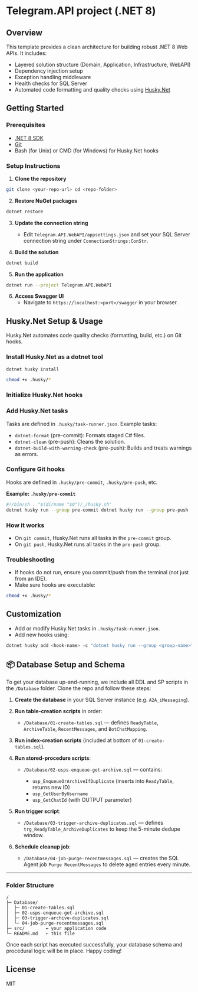﻿# Telegram.API project (.NET 8)

## Overview

This template provides a clean architecture for building robust .NET 8 Web APIs. It includes:
- Layered solution structure (Domain, Application, Infrastructure, WebAPI)
- Dependency injection setup
- Exception handling middleware
- Health checks for SQL Server
- Automated code formatting and quality checks using [Husky.Net](https://github.com/alirezanet/Husky.Net)

## Getting Started

### Prerequisites

- [.NET 8 SDK](https://dotnet.microsoft.com/download/dotnet/8.0)
- [Git](https://git-scm.com/)
- Bash (for Unix) or CMD (for Windows) for Husky.Net hooks

### Setup Instructions

1. **Clone the repository**
```bash
git clone <your-repo-url> cd <repo-folder>
```
2. **Restore NuGet packages**
```bash
dotnet restore
```
3. **Update the connection string**
   - Edit `Telegram.API.WebAPI/appsettings.json` and set your SQL Server connection string under `ConnectionStrings:ConStr`.

4. **Build the solution**
```bash
dotnet build
```
5. **Run the application**
```bash
dotnet run --project Telegram.API.WebAPI
```
6. **Access Swagger UI**
   - Navigate to `https://localhost:<port>/swagger` in your browser.

## Husky.Net Setup & Usage

Husky.Net automates code quality checks (formatting, build, etc.) on Git hooks.

### Install Husky.Net as a dotnet tool
```bash
dotnet husky install

chmod +x .husky/*
```
### Initialize Husky.Net hooks

### Add Husky.Net tasks

Tasks are defined in `.husky/task-runner.json`. Example tasks:
- `dotnet-format` (pre-commit): Formats staged C# files.
- `dotnet-clean` (pre-push): Cleans the solution.
- `dotnet-build-with-warning-check` (pre-push): Builds and treats warnings as errors.

### Configure Git hooks

Hooks are defined in `.husky/pre-commit`, `.husky/pre-push`, etc.

**Example: `.husky/pre-commit`**
```bash
#!/bin/sh . "$(dirname "$0")/_/husky.sh"
dotnet husky run --group pre-commit dotnet husky run --group pre-push
```

### How it works

- On `git commit`, Husky.Net runs all tasks in the `pre-commit` group.
- On `git push`, Husky.Net runs all tasks in the `pre-push` group.

### Troubleshooting

- If hooks do not run, ensure you commit/push from the terminal (not just from an IDE).
- Make sure hooks are executable:
```bash
chmod +x .husky/*
```


## Customization

- Add or modify Husky.Net tasks in `.husky/task-runner.json`.
- Add new hooks using:
```bash
dotnet husky add <hook-name> -c "dotnet husky run --group <group-name>"
```

## 📦 Database Setup and Schema

To get your database up-and-running, we include all DDL and SP scripts in the `/Database` folder. Clone the repo and follow these steps:

1. **Create the database** in your SQL Server instance (e.g. `A2A_iMessaging`).
2. **Run table-creation scripts** in order:

   - `/Database/01-create-tables.sql` — defines `ReadyTable`, `ArchiveTable`, `RecentMessages`, and `BotChatMapping`.
3. **Run index-creation scripts** (included at bottom of `01-create-tables.sql`).
4. **Run stored-procedure scripts**:

   - `/Database/02-usps-enqueue-get-archive.sql` — contains:

     * `usp_EnqueueOrArchiveIfDuplicate` (inserts into `ReadyTable`, returns new ID)
     * `usp_GetUserByUsername`
     * `usp_GetChatId` (with OUTPUT parameter)
5. **Run trigger script**:

   - `/Database/03-trigger-archive-duplicates.sql` — defines `trg_ReadyTable_ArchiveDuplicates` to keep the 5-minute dedupe window.
6. **Schedule cleanup job**:

   - `/Database/04-job-purge-recentmessages.sql` — creates the SQL Agent job `Purge RecentMessages` to delete aged entries every minute.
---

### Folder Structure

```text
/  
├─ Database/
│  ├─ 01-create-tables.sql
│  ├─ 02-usps-enqueue-get-archive.sql
│  ├─ 03-trigger-archive-duplicates.sql
│  └─ 04-job-purge-recentmessages.sql
├─ src/        ← your application code
└─ README.md   ← this file
```

Once each script has executed successfully, your database schema and procedural logic will be in place.  Happy coding!


## License
MIT
